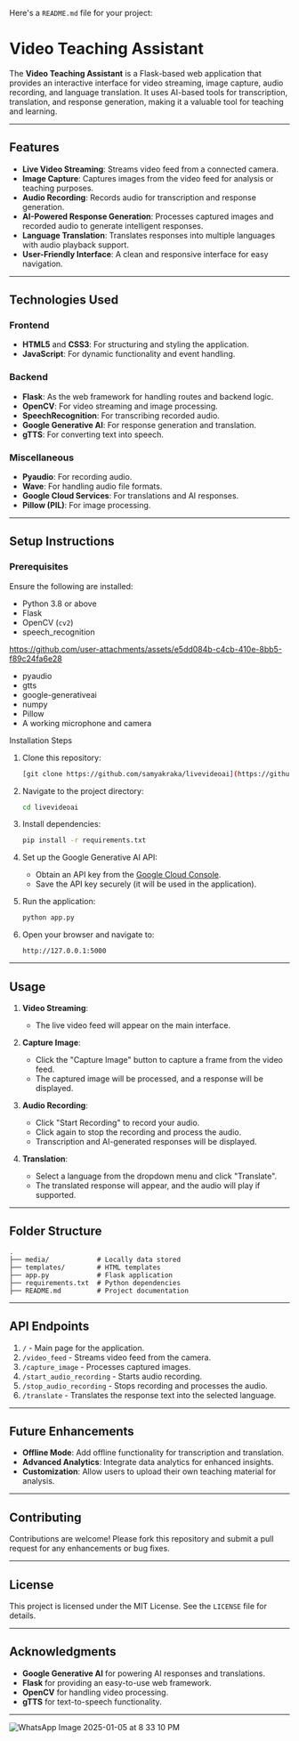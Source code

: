 Here's a `README.md` file for your project:

# Video Teaching Assistant

The **Video Teaching Assistant** is a Flask-based web application that provides an interactive interface for video streaming, image capture, audio recording, and language translation. It uses AI-based tools for transcription, translation, and response generation, making it a valuable tool for teaching and learning.

---

## Features

- **Live Video Streaming**: Streams video feed from a connected camera.
- **Image Capture**: Captures images from the video feed for analysis or teaching purposes.
- **Audio Recording**: Records audio for transcription and response generation.
- **AI-Powered Response Generation**: Processes captured images and recorded audio to generate intelligent responses.
- **Language Translation**: Translates responses into multiple languages with audio playback support.
- **User-Friendly Interface**: A clean and responsive interface for easy navigation.

---

## Technologies Used

### Frontend
- **HTML5** and **CSS3**: For structuring and styling the application.
- **JavaScript**: For dynamic functionality and event handling.

### Backend
- **Flask**: As the web framework for handling routes and backend logic.
- **OpenCV**: For video streaming and image processing.
- **SpeechRecognition**: For transcribing recorded audio.
- **Google Generative AI**: For response generation and translation.
- **gTTS**: For converting text into speech.

### Miscellaneous
- **Pyaudio**: For recording audio.
- **Wave**: For handling audio file formats.
- **Google Cloud Services**: For translations and AI responses.
- **Pillow (PIL)**: For image processing.

---

## Setup Instructions

### Prerequisites
Ensure the following are installed:
- Python 3.8 or above
- Flask
- OpenCV (`cv2`)
- speech_recognition

https://github.com/user-attachments/assets/e5dd084b-c4cb-410e-8bb5-f89c24fa6e28


- pyaudio
- gtts
- google-generativeai
- numpy
- Pillow
- A working microphone and camera

Installation Steps
1. Clone this repository:
   ```bash
   [git clone https://github.com/samyakraka/livevideoai](https://github.com/samyakraka/livevideoai.git)
   ```
2. Navigate to the project directory:
   ```bash
   cd livevideoai
   ```
3. Install dependencies:
   ```bash
   pip install -r requirements.txt
   ```
4. Set up the Google Generative AI API:
   - Obtain an API key from the [Google Cloud Console](https://console.cloud.google.com/).
   - Save the API key securely (it will be used in the application).

5. Run the application:
   ```bash
   python app.py
   ```

6. Open your browser and navigate to:
   ```
   http://127.0.0.1:5000
   ```

---

## Usage

1. **Video Streaming**:
   - The live video feed will appear on the main interface.

2. **Capture Image**:
   - Click the "Capture Image" button to capture a frame from the video feed.
   - The captured image will be processed, and a response will be displayed.

3. **Audio Recording**:
   - Click "Start Recording" to record your audio.
   - Click again to stop the recording and process the audio.
   - Transcription and AI-generated responses will be displayed.

4. **Translation**:
   - Select a language from the dropdown menu and click "Translate".
   - The translated response will appear, and the audio will play if supported.

---

## Folder Structure

```plaintext
.
├── media/            # Locally data stored 
├── templates/        # HTML templates
├── app.py            # Flask application
├── requirements.txt  # Python dependencies
├── README.md         # Project documentation
```

---

## API Endpoints

1. `/` - Main page for the application.
2. `/video_feed` - Streams video feed from the camera.
3. `/capture_image` - Processes captured images.
4. `/start_audio_recording` - Starts audio recording.
5. `/stop_audio_recording` - Stops recording and processes the audio.
6. `/translate` - Translates the response text into the selected language.

---

## Future Enhancements

- **Offline Mode**: Add offline functionality for transcription and translation.
- **Advanced Analytics**: Integrate data analytics for enhanced insights.
- **Customization**: Allow users to upload their own teaching material for analysis.

---

## Contributing

Contributions are welcome! Please fork this repository and submit a pull request for any enhancements or bug fixes.

---

## License

This project is licensed under the MIT License. See the `LICENSE` file for details.

---

## Acknowledgments

- **Google Generative AI** for powering AI responses and translations.
- **Flask** for providing an easy-to-use web framework.
- **OpenCV** for handling video processing.
- **gTTS** for text-to-speech functionality.

---

![WhatsApp Image 2025-01-05 at 8 33 10 PM](https://github.com/user-attachments/assets/56bfc5c1-92e9-488b-95ae-af48b9513eb0)
